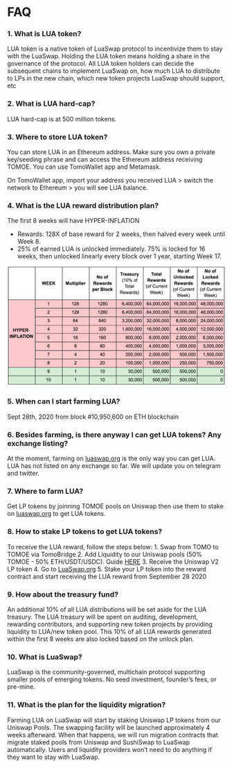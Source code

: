 # FAQ

### 1. What is LUA token?

LUA token is a native token of LuaSwap protocol to incentivize them to stay with the LuaSwap. Holding the LUA token means holding a share in the governance of the protocol. All LUA token holders can decide the subsequent chains to implement LuaSwap on, how much LUA to distribute to LPs in the new chain, which new token projects LuaSwap should support, etc

### 2. What is LUA hard-cap?

LUA hard-cap is at 500 million tokens.

### 3. Where to store LUA token?

You can store LUA in an Ethereum address. Make sure you own a private key/seeding phrase and can access the Ethereum address receiving TOMOE. You can use TomoWallet app and Metamask.

On TomoWallet app, import your address you received LUA &gt; switch the network to Ethereum &gt; you will see LUA balance.

### 4. What is the LUA reward distribution plan?

The first 8 weeks will have HYPER-INFLATION

* Rewards: 128X of base reward for 2 weeks, then halved every week until Week 8.
* 25% of earned LUA is unlocked immediately. 75% is locked for 16 weeks, then unlocked linearly every block over 1 year, starting Week 17.

![](../.gitbook/assets/screen-shot-2020-09-25-at-14.53.24.png)

### 5. When can I start farming LUA?

Sept 28th, 2020 from block \#10,950,600 on ETH blockchain

### 6. Besides farming, is there anyway I can get LUA tokens? Any exchange listing?

At the moment, farming on [luaswap.org](http://luaswap.org/) is the only way you can get LUA. LUA has not listed on any exchange so far. We will update you on telegram and twitter.

### 7. Where to farm LUA?

Get LP tokens by joinning TOMOE pools on Uniswap then use them to stake on [luaswap.org](http://luaswap.org/) to get LUA tokens.

### 8. How to stake LP tokens to get LUA tokens?

To receive the LUA reward, follow the steps below: 1. Swap from TOMO to TOMOE via TomoBridge 2. Add Liquidity to our Uniswap pools \(50% TOMOE - 50% ETH/USDT/USDC\). Guide [HERE](https://forum.tomochain.com/t/how-to-add-liquidity-to-tomoe-pools-on-uniswap/606) 3. Receive the Uniswap V2 LP token 4. Go to [LuaSwap.org](http://luaswap.org/) 5. Stake your LP token into the reward contract and start receiving the LUA reward from September 28 2020

### 9. How about the treasury fund?

An additional 10% of all LUA distributions will be set aside for the LUA treasury. The LUA treasury will be spent on auditing, development, rewarding contributors, and supporting new token projects by providing liquidity to LUA/new token pool. This 10% of all LUA rewards generated within the first 8 weeks are also locked based on the unlock plan.

### 10. What is LuaSwap?

LuaSwap is the community-governed, multichain protocol supporting smaller pools of emerging tokens. No seed investment, founder’s fees, or pre-mine.

### 11. What is the plan for the liquidity migration?

Farming LUA on LuaSwap will start by staking Uniswap LP tokens from our Uniswap Pools. The swapping facility will be launched approximately 4 weeks afterward. When that happens, we will run migration contracts that migrate staked pools from Uniswap and SushiSwap to LuaSwap automatically. Users and liquidity providers won’t need to do anything if they want to stay with LuaSwap.

